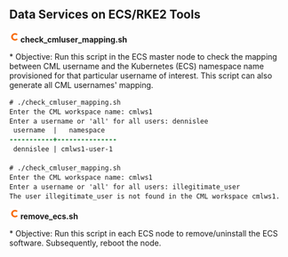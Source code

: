 ## Data Services on ECS/RKE2 Tools

<p align="left"><img src="https://github.com/dennislee22/ECS/blob/main/cldrlogo.png" alt="c" width="20" height="20"/><b>check_cmluser_mapping.sh</b></p>
* Objective: Run this script in the ECS master node to check the mapping between CML username and the Kubernetes (ECS) namespace name provisioned for that particular username of interest. This script can also generate all CML usernames' mapping.

```diff
# ./check_cmluser_mapping.sh 
Enter the CML workspace name: cmlws1
Enter a username or 'all' for all users: dennislee
 username  |   namespace   
-----------+---------------
 dennislee | cmlws1-user-1

# ./check_cmluser_mapping.sh 
Enter the CML workspace name: cmlws1
Enter a username or 'all' for all users: illegitimate_user
The user illegitimate_user is not found in the CML workspace cmlws1.
```

<p align="left"><img src="https://github.com/dennislee22/ECS/blob/main/cldrlogo.png" alt="c" width="20" height="20"/><b>remove_ecs.sh</b></p>
* Objective: Run this script in each ECS node to remove/uninstall the ECS software. Subsequently, reboot the node.
